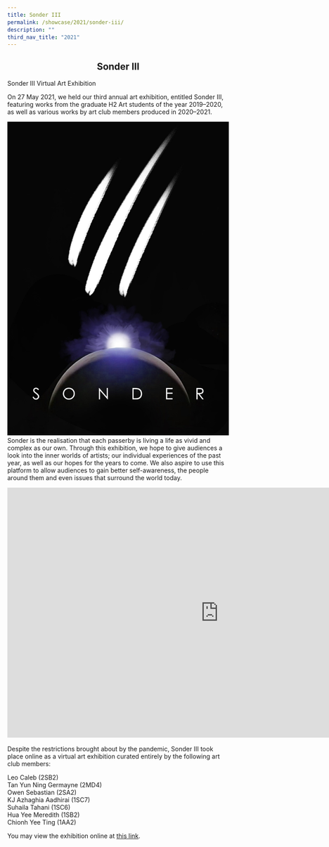 ```yaml
---
title: Sonder III
permalink: /showcase/2021/sonder-iii/
description: ""
third_nav_title: "2021"
---
```

## <center> Sonder III </center> 

Sonder III Virtual Art Exhibition

On 27 May 2021, we held our third annual art exhibition, entitled Sonder III, featuring works from the graduate H2 Art students of the year 2019–2020, as well as various works by art club members produced in 2020–2021.

![](/images/sonder.jpeg)
Sonder is the realisation that each passerby is living a life as vivid and complex as our own. Through this exhibition, we hope to give audiences a look into the inner worlds of artists; our individual experiences of the past year, as well as our hopes for the years to come. We also aspire to use this platform to allow audiences to gain better self-awareness, the people around them and even issues that surround the world today.

<iframe allowfullscreen="true" height="569" width="960" frameborder="0" src="https://docs.google.com/presentation/d/e/2PACX-1vSApsMJPE3CWoaywBuSVWKhpGghFZX38WjuEX9u2KqfDKg2x7d0w9jDl9vzPO8FQJEWGwsICZt78nur/embed?start=false&amp;loop=false&amp;delayms=3000"></iframe>

Despite the restrictions brought about by the pandemic, Sonder III took place online as a virtual art exhibition curated entirely by the following art club members:

Leo Caleb (2SB2)<br>
Tan Yun Ning Germayne (2MD4)<br>
Owen Sebastian (2SA2)<br>
KJ Azhaghia Aadhirai (1SC7)<br>
Suhaila Tahani (1SC6)<br>
Hua Yee Meredith (1SB2)<br>
Chionh Yee Ting (1AA2)

You may view the exhibition online at&nbsp;[this link](https://artclubs.carrd.co/).